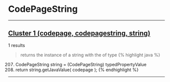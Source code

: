# CodePageString

***

## [Cluster 1 (codepage, codepagestring, string)](./1)
1 results
> returns the instance of a string with the of type 
{% highlight java %}
207. CodePageString string = (CodePageString) typedPropertyValue
209. return string.getJavaValue( codepage );
{% endhighlight %}

***

